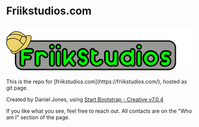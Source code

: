 # Friikstudios.com

<h2 align="center">
  <img src="assets/img/FriikStudios Name Logo.png" alt="Friikstudios" width="600px" />
  <br>
</h2>
This is the repo for [friikstudios.com](https://friikstudios.com/), hosted as git page.

Created by Daniel Jones, using [Start Bootstrap - Creative v7.0.4](https://startbootstrap.com/theme/creative)

If you like what you see, feel free to reach out. All contacts are on the "Who am I" section of the page.
